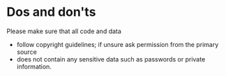 # Dos and don'ts

Please make sure that all code and data 
* follow copyright guidelines; if unsure ask permission from the primary source 
* does not contain any sensitive data such as passwords or private information. 

